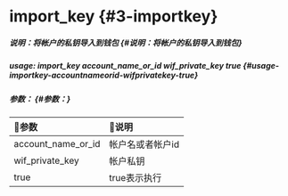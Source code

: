 #  import\_key {#3-importkey}

##### 说明：将帐户的私钥导入到钱包 {#说明：将帐户的私钥导入到钱包}

##### usage: import\_key account\_name\_or\_id wif\_private\_key true {#usage-importkey-accountnameorid-wifprivatekey-true}

##### 参数： {#参数：}

| 参数 | 说明 |
| :--- | :--- |
| account\_name\_or\_id | 帐户名或者帐户id |
| wif\_private\_key | 帐户私钥 |
| true | true表示执行 |



